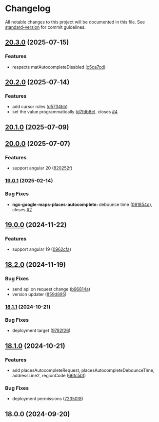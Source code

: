 # Changelog

All notable changes to this project will be documented in this file. See [standard-version](https://github.com/conventional-changelog/standard-version) for commit guidelines.

## [20.3.0](https://github.com/lekhmanrus/ngx-google-maps-places/compare/v20.2.0...v20.3.0) (2025-07-15)


### Features

* respects matAutocompleteDisabled ([c5ca7cd](https://github.com/lekhmanrus/ngx-google-maps-places/commit/c5ca7cd7c47552180409b5bbcf0b58df985782cb))

## [20.2.0](https://github.com/lekhmanrus/ngx-google-maps-places/compare/v20.1.0...v20.2.0) (2025-07-14)


### Features

* add cursor rules ([d5734bb](https://github.com/lekhmanrus/ngx-google-maps-places/commit/d5734bb873adfe1bd7d3390abd5b85f798a59c82))
* set the value programmatically ([d7fdb8e](https://github.com/lekhmanrus/ngx-google-maps-places/commit/d7fdb8e53fcb41875ddc76cf30030ce9d2d6afea)), closes [#4](https://github.com/lekhmanrus/ngx-google-maps-places/issues/4)

## [20.1.0](https://github.com/lekhmanrus/ngx-google-maps-places/compare/v20.0.0...v20.1.0) (2025-07-09)

## [20.0.0](https://github.com/lekhmanrus/ngx-google-maps-places/compare/v19.0.1...v20.0.0) (2025-07-07)


### Features

* support angular 20 ([820252f](https://github.com/lekhmanrus/ngx-google-maps-places/commit/820252fe0951d7d8ed39ccfccac67c5cb028679d))

### [19.0.1](https://github.com/lekhmanrus/ngx-google-maps-places/compare/v19.0.0...v19.0.1) (2025-02-14)


### Bug Fixes

* **ngx-google-maps-places-autocomplete:** debounce time ([091854d](https://github.com/lekhmanrus/ngx-google-maps-places/commit/091854d0a6d100bceeb0b047fcf74ca5a2bd1316)), closes [#2](https://github.com/lekhmanrus/ngx-google-maps-places/issues/2)

## [19.0.0](https://github.com/lekhmanrus/ngx-google-maps-places/compare/v18.2.0...v19.0.0) (2024-11-22)


### Features

* support angular 19 ([0962cfa](https://github.com/lekhmanrus/ngx-google-maps-places/commit/0962cfa806f3e1c27943085820056cf2c85a4265))

## [18.2.0](https://github.com/lekhmanrus/ngx-google-maps-places/compare/v18.1.1...v18.2.0) (2024-11-19)


### Bug Fixes

* send api on request change ([b96814a](https://github.com/lekhmanrus/ngx-google-maps-places/commit/b96814a1953354fa90fb17f9bc83d8ff41e6e85c))
* version updater ([859d895](https://github.com/lekhmanrus/ngx-google-maps-places/commit/859d895976be28db0a30c25c93b06441f90010a3))

### [18.1.1](https://github.com/lekhmanrus/ngx-google-maps-places/compare/v18.1.0...v18.1.1) (2024-10-21)


### Bug Fixes

* deployment target ([9782f26](https://github.com/lekhmanrus/ngx-google-maps-places/commit/9782f261e8303b938ce1224317fa96c1cee6e001))

## [18.1.0](https://github.com/lekhmanrus/ngx-google-maps-places/compare/v18.0.0...v18.1.0) (2024-10-21)


### Features

* add placesAutocompleteRequest, placesAutocompleteDebounceTime, addressLine2, regionCode ([66fc5b1](https://github.com/lekhmanrus/ngx-google-maps-places/commit/66fc5b1f15f8d3d237727d353293974aa027eb8b))


### Bug Fixes

* deployment permissions ([72350f8](https://github.com/lekhmanrus/ngx-google-maps-places/commit/72350f80939d82ba0e8593aa1812c1260f073798))

## 18.0.0 (2024-09-20)
